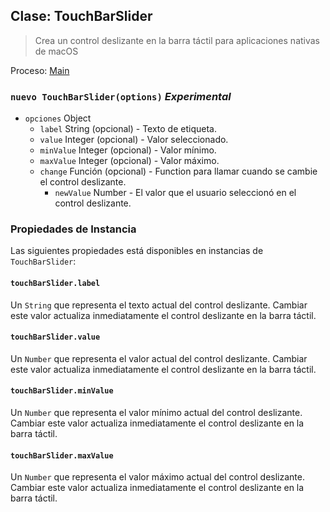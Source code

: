 ## Clase: TouchBarSlider

> Crea un control deslizante en la barra táctil para aplicaciones nativas de macOS

Proceso: [Main](../tutorial/quick-start.md#main-process)

### `nuevo TouchBarSlider(options)` *Experimental*

* `opciones` Object 
  * `label` String (opcional) - Texto de etiqueta.
  * `value` Integer (opcional) - Valor seleccionado.
  * `minValue` Integer (opcional) - Valor mínimo.
  * `maxValue` Integer (opcional) - Valor máximo.
  * `change` Función (opcional) - Function para llamar cuando se cambie el control deslizante. 
    * `newValue` Number - El valor que el usuario seleccionó en el control deslizante.

### Propiedades de Instancia

Las siguientes propiedades está disponibles en instancias de `TouchBarSlider`:

#### `touchBarSlider.label`

Un `String` que representa el texto actual del control deslizante. Cambiar este valor actualiza inmediatamente el control deslizante en la barra táctil.

#### `touchBarSlider.value`

Un `Number` que representa el valor actual del control deslizante. Cambiar este valor actualiza inmediatamente el control deslizante en la barra táctil.

#### `touchBarSlider.minValue`

Un `Number` que representa el valor mínimo actual del control deslizante. Cambiar este valor actualiza inmediatamente el control deslizante en la barra táctil.

#### `touchBarSlider.maxValue`

Un `Number` que representa el valor máximo actual del control deslizante. Cambiar este valor actualiza inmediatamente el control deslizante en la barra táctil.